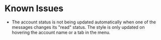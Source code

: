 Known Issues
============

- The account status is not being updated automatically when one of the messages
  changes its "read" status. The style is only updated on hovering the account
  name or a tab in the menu.
